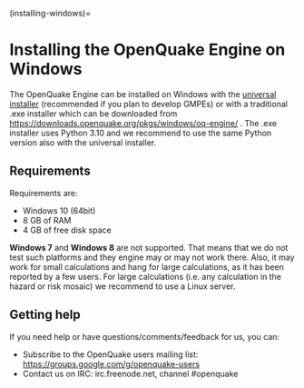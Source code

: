 (installing-windows)=

# Installing the OpenQuake Engine on Windows

The OpenQuake Engine can be installed on Windows with the [universal
installer](universal.md) (recommended if you plan to develop GMPEs)
or with a traditional .exe installer which can be downloaded from
https://downloads.openquake.org/pkgs/windows/oq-engine/ .
The .exe installer uses Python 3.10 and we recommend to use the same
Python version also with the universal installer.

## Requirements

Requirements are:

- Windows 10 (64bit)
- 8 GB of RAM
- 4 GB of free disk space

**Windows 7** and **Windows 8** are not supported. That means that we do
not test such platforms and they engine may or may not work there. Also, it
may work for small calculations and hang for large calculations, as it has
been reported by a few users. For large calculations (i.e. any calculation
in the hazard or risk mosaic) we recommend to use a Linux server.

## Getting help
If you need help or have questions/comments/feedback for us, you can:
  * Subscribe to the OpenQuake users mailing list: https://groups.google.com/g/openquake-users
  * Contact us on IRC: irc.freenode.net, channel #openquake
